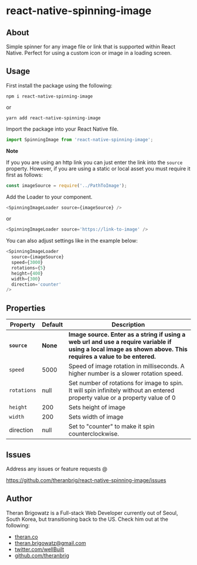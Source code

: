 # react-native-spinning-image

## About

Simple spinner for any image file or link that is supported within React Native. Perfect for using a custom icon or image in a loading screen.

## Usage

First install the package using the following:

```ssh
npm i react-native-spinning-image
```

or

```ssh
yarn add react-native-spinning-image
```

Import the package into your React Native file.

```js
import SpinningImage from 'react-native-spinning-image';
```

**Note**

If you you are using an http link you can just enter the link into the `source` property. However, if you are using a static or local asset you must require it first as follows:

```js
const imageSource = require('../PathToImage');
```

Add the Loader to your component.

```js
<SpinningImageLoader source={imageSource} />
```

or

```js
<SpinningImageLoader source='https://link-to-image' />
```

You can also adjust settings like in the example below:

```js
<SpinningImageLoader
  source={imageSource}
  speed={3000}
  rotations={5}
  height={400}
  width={300}
  direction='counter'
/>
```

## Properties

| Property     | Default  | Description                                                                                                                                                   |
| ------------ | -------- | ------------------------------------------------------------------------------------------------------------------------------------------------------------- |
| **`source`** | **None** | **Image source. Enter as a string if using a web url and use a require variable if using a local image as shown above. This requires a value to be entered.** |
| `speed`      | 5000     | Speed of image rotation in milliseconds. A higher number is a slower rotation speed.                                                                                                                 |
| `rotations`  | null     | Set number of rotations for image to spin. It will spin infinitely without an entered property value or a property value of 0                                 |
| `height`     | 200      | Sets height of image                                                                                                                                          |
| `width`      | 200      | Sets width of image                                                                                                                                           |
| direction    | null     | Set to "counter" to make it spin counterclockwise.                                                                                                            |

## Issues

Address any issues or feature requests @

https://github.com/theranbrig/react-native-spinning-image/issues

## Author

Theran Brigowatz is a Full-stack Web Developer currently out of Seoul, South Korea, but transitioning back to the US. Check him out at the following:

- [theran.co](https://www.theran.co)
- theran.brigowatz@gmail.com
- [twitter.com/wellBuilt](https://www.twitter.com/wellBuilt)
- [github.com/theranbrig](https://www.github.com/theranbrig)
